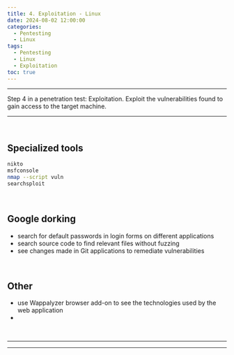 ```yaml
---
title: 4. Exploitation - Linux
date: 2024-08-02 12:00:00
categories:
  - Pentesting
  - Linux
tags:
  - Pentesting
  - Linux
  - Exploitation
toc: true
---
```


---
Step 4 in a penetration test: Exploitation.
Exploit the vulnerabilities found to gain access to the target machine.

---
<!-- more -->

<br>


## Specialized tools
```bash
nikto
msfconsole
nmap --script vuln
searchsploit
```

<br>

## Google dorking
- search for default passwords in login forms on different applications
- search source code to find relevant files without fuzzing
- see changes made in Git applications to remediate vulnerabilities


<br>

## Other
- use Wappalyzer browser add-on to see the technologies used by the web application
- 

<br>

---
---
